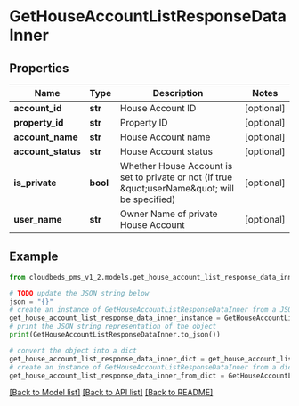 # GetHouseAccountListResponseDataInner


## Properties

Name | Type | Description | Notes
------------ | ------------- | ------------- | -------------
**account_id** | **str** | House Account ID | [optional] 
**property_id** | **str** | Property ID | [optional] 
**account_name** | **str** | House Account name | [optional] 
**account_status** | **str** | House Account status | [optional] 
**is_private** | **bool** | Whether House Account is set to private or not (if true \&quot;userName\&quot; will be specified) | [optional] 
**user_name** | **str** | Owner Name of private House Account | [optional] 

## Example

```python
from cloudbeds_pms_v1_2.models.get_house_account_list_response_data_inner import GetHouseAccountListResponseDataInner

# TODO update the JSON string below
json = "{}"
# create an instance of GetHouseAccountListResponseDataInner from a JSON string
get_house_account_list_response_data_inner_instance = GetHouseAccountListResponseDataInner.from_json(json)
# print the JSON string representation of the object
print(GetHouseAccountListResponseDataInner.to_json())

# convert the object into a dict
get_house_account_list_response_data_inner_dict = get_house_account_list_response_data_inner_instance.to_dict()
# create an instance of GetHouseAccountListResponseDataInner from a dict
get_house_account_list_response_data_inner_from_dict = GetHouseAccountListResponseDataInner.from_dict(get_house_account_list_response_data_inner_dict)
```
[[Back to Model list]](../README.md#documentation-for-models) [[Back to API list]](../README.md#documentation-for-api-endpoints) [[Back to README]](../README.md)


